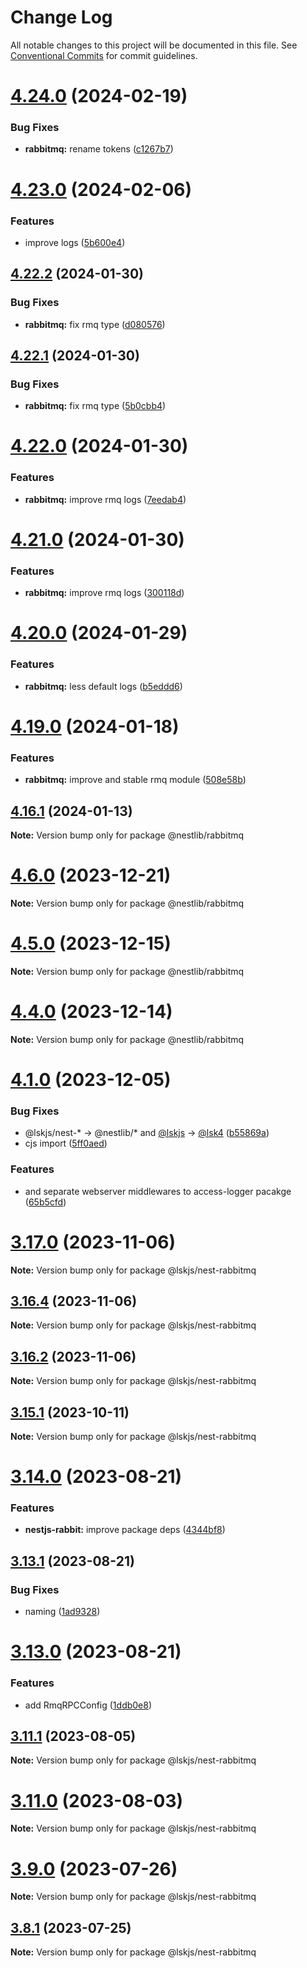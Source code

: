 # Change Log

All notable changes to this project will be documented in this file.
See [Conventional Commits](https://conventionalcommits.org) for commit guidelines.

# [4.24.0](https://github.com/lskjs/lskjs/compare/v4.23.2...v4.24.0) (2024-02-19)


### Bug Fixes

* **rabbitmq:** rename tokens ([c1267b7](https://github.com/lskjs/lskjs/commit/c1267b73adeee8ce73905d2c75fe6ece241f77d7))





# [4.23.0](https://github.com/lskjs/lskjs/compare/v4.22.2...v4.23.0) (2024-02-06)


### Features

* improve logs ([5b600e4](https://github.com/lskjs/lskjs/commit/5b600e4fb1bf70531d5ed9bb46fff751d59c3207))





## [4.22.2](https://github.com/lskjs/lskjs/compare/v4.22.1...v4.22.2) (2024-01-30)


### Bug Fixes

* **rabbitmq:** fix rmq type ([d080576](https://github.com/lskjs/lskjs/commit/d080576ff4c5f93a386e7aa063fe06f73cacd3b1))





## [4.22.1](https://github.com/lskjs/lskjs/compare/v4.22.0...v4.22.1) (2024-01-30)


### Bug Fixes

* **rabbitmq:** fix rmq type ([5b0cbb4](https://github.com/lskjs/lskjs/commit/5b0cbb4fe1fe5e32428d3d3807424f857dbf2823))





# [4.22.0](https://github.com/lskjs/lskjs/compare/v4.21.0...v4.22.0) (2024-01-30)


### Features

* **rabbitmq:** improve rmq logs ([7eedab4](https://github.com/lskjs/lskjs/commit/7eedab47dd6f85849ef69d19d05ca9ff5d1a9da2))





# [4.21.0](https://github.com/lskjs/lskjs/compare/v4.20.0...v4.21.0) (2024-01-30)


### Features

* **rabbitmq:** improve rmq logs ([300118d](https://github.com/lskjs/lskjs/commit/300118da28f64bb5fcc6c86cbf0d75486c3c94ec))





# [4.20.0](https://github.com/lskjs/lskjs/compare/v4.19.0...v4.20.0) (2024-01-29)


### Features

* **rabbitmq:** less default logs ([b5eddd6](https://github.com/lskjs/lskjs/commit/b5eddd6756d159d60cc50b19147a457da083eed6))





# [4.19.0](https://github.com/lskjs/lskjs/compare/v4.18.3...v4.19.0) (2024-01-18)


### Features

* **rabbitmq:** improve and stable rmq module ([508e58b](https://github.com/lskjs/lskjs/commit/508e58b73f0d1307cb1038227120c5481c4c9ebf))





## [4.16.1](https://github.com/lskjs/lskjs/compare/v4.16.0...v4.16.1) (2024-01-13)

**Note:** Version bump only for package @nestlib/rabbitmq





# [4.6.0](https://github.com/lskjs/lskjs/compare/v4.5.0...v4.6.0) (2023-12-21)

**Note:** Version bump only for package @nestlib/rabbitmq





# [4.5.0](https://github.com/lskjs/lskjs/compare/v4.4.1...v4.5.0) (2023-12-15)

**Note:** Version bump only for package @nestlib/rabbitmq





# [4.4.0](https://github.com/lskjs/lskjs/compare/v4.3.0...v4.4.0) (2023-12-14)

**Note:** Version bump only for package @nestlib/rabbitmq





# [4.1.0](https://github.com/lskjs/lskjs/compare/v3.19.0...v4.1.0) (2023-12-05)


### Bug Fixes

* @lskjs/nest-* -> @nestlib/* and [@lskjs](https://github.com/lskjs) -> [@lsk4](https://github.com/lsk4) ([b55869a](https://github.com/lskjs/lskjs/commit/b55869ae94f21c466efc3a6c1ce642ab552489ef))
* cjs import ([5ff0aed](https://github.com/lskjs/lskjs/commit/5ff0aed8e8a60ac4b89453489abd9c6943d0b275))


### Features

* and separate webserver middlewares to access-logger pacakge ([65b5cfd](https://github.com/lskjs/lskjs/commit/65b5cfdd2112d64d6c76277dcb0286e82aa2ca08))





# [3.17.0](https://github.com/lskjs/lskjs/compare/v3.16.3...v3.17.0) (2023-11-06)

**Note:** Version bump only for package @lskjs/nest-rabbitmq





## [3.16.4](https://github.com/lskjs/lskjs/compare/v3.16.3...v3.16.4) (2023-11-06)

**Note:** Version bump only for package @lskjs/nest-rabbitmq





## [3.16.2](https://github.com/lskjs/lskjs/compare/v3.16.1...v3.16.2) (2023-11-06)

**Note:** Version bump only for package @lskjs/nest-rabbitmq





## [3.15.1](https://github.com/lskjs/lskjs/compare/v3.15.0...v3.15.1) (2023-10-11)

**Note:** Version bump only for package @lskjs/nest-rabbitmq





# [3.14.0](https://github.com/lskjs/lskjs/compare/v3.13.1...v3.14.0) (2023-08-21)


### Features

* **nestjs-rabbit:** improve package deps ([4344bf8](https://github.com/lskjs/lskjs/commit/4344bf87d49e6c32ab0dfb2ca9bd3cf2f0ac9a7c))





## [3.13.1](https://github.com/lskjs/lskjs/compare/v3.13.0...v3.13.1) (2023-08-21)


### Bug Fixes

* naming ([1ad9328](https://github.com/lskjs/lskjs/commit/1ad9328dcc34f89d15b9893ed0454d440d8012f4))





# [3.13.0](https://github.com/lskjs/lskjs/compare/v3.12.0...v3.13.0) (2023-08-21)


### Features

* add RmqRPCConfig ([1ddb0e8](https://github.com/lskjs/lskjs/commit/1ddb0e8edfaab36f690fb71da1c5fabc41f13901))





## [3.11.1](https://github.com/lskjs/lskjs/compare/v3.11.0...v3.11.1) (2023-08-05)

**Note:** Version bump only for package @lskjs/nest-rabbitmq





# [3.11.0](https://github.com/lskjs/lskjs/compare/v3.10.0...v3.11.0) (2023-08-03)

**Note:** Version bump only for package @lskjs/nest-rabbitmq





# [3.9.0](https://github.com/lskjs/lskjs/compare/v3.8.1...v3.9.0) (2023-07-26)

**Note:** Version bump only for package @lskjs/nest-rabbitmq





## [3.8.1](https://github.com/lskjs/lskjs/compare/v3.8.0...v3.8.1) (2023-07-25)

**Note:** Version bump only for package @lskjs/nest-rabbitmq

